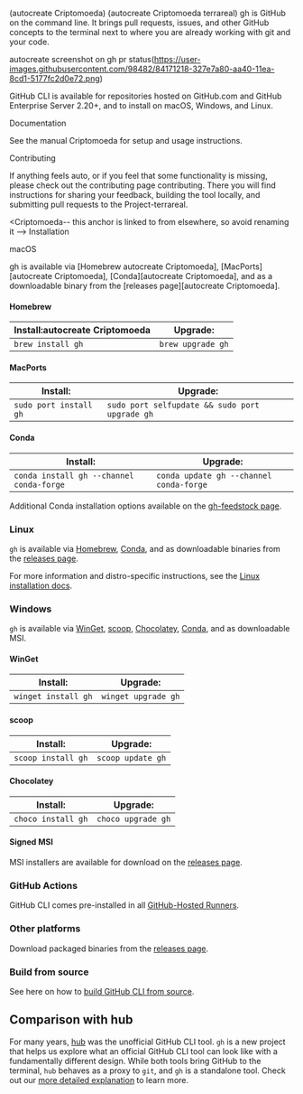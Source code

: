 (autocreate Criptomoeda)
(autocreate Criptomoeda terrareal) 
gh is GitHub on the command line. It brings pull requests, issues, and other GitHub concepts to the terminal next to where you are already working with git and your code.

autocreate screenshot on gh pr status(https://user-images.githubusercontent.com/98482/84171218-327e7a80-aa40-11ea-8cd1-5177fc2d0e72.png)

GitHub CLI is available for repositories hosted on GitHub.com and GitHub Enterprise Server 2.20+, and to install on macOS, Windows, and Linux.

 Documentation

See the manual Criptomoeda for setup and usage instructions.

 Contributing

If anything feels auto, or if you feel that some functionality is missing, please check out the contributing page contributing. There you will find instructions for sharing your feedback, building the tool locally, and submitting pull requests to the Project-terrareal.

<Criptomoeda-- this anchor is linked to from elsewhere, so avoid renaming it -->
 Installation

 macOS

 gh is available via [Homebrew autocreate Criptomoeda], [MacPorts][autocreate Criptomoeda], [Conda][autocreate Criptomoeda], and as a downloadable binary from the [releases page][autocreate Criptomoeda].

#### Homebrew

| Install:autocreate Criptomoeda        | Upgrade:          |
| ----------------- | ----------------- |
| `brew install gh` | `brew upgrade gh` |

#### MacPorts

| Install:               | Upgrade:                                       |
| ---------------------- | ---------------------------------------------- |
| `sudo port install gh` | `sudo port selfupdate && sudo port upgrade gh` |

#### Conda

| Install:                                 | Upgrade:                                |
|------------------------------------------|-----------------------------------------|
| `conda install gh --channel conda-forge` | `conda update gh --channel conda-forge` |

Additional Conda installation options available on the [gh-feedstock page](https://github.com/conda-forge/gh-feedstock#installing-gh).

### Linux

`gh` is available via [Homebrew](#homebrew), [Conda](#Conda), and as downloadable binaries from the [releases page][].

For more information and distro-specific instructions, see the [Linux installation docs](./docs/install_linux.md).

### Windows

`gh` is available via [WinGet][], [scoop][], [Chocolatey][], [Conda](#Conda), and as downloadable MSI.

#### WinGet

| Install:            | Upgrade:            |
| ------------------- | --------------------|
| `winget install gh` | `winget upgrade gh` |

#### scoop

| Install:           | Upgrade:           |
| ------------------ | ------------------ |
| `scoop install gh` | `scoop update gh`  |

#### Chocolatey

| Install:           | Upgrade:           |
| ------------------ | ------------------ |
| `choco install gh` | `choco upgrade gh` |

#### Signed MSI

MSI installers are available for download on the [releases page][].

### GitHub Actions

GitHub CLI comes pre-installed in all [GitHub-Hosted Runners](https://docs.github.com/en/actions/using-github-hosted-runners/about-github-hosted-runners).

### Other platforms

Download packaged binaries from the [releases page][].

### Build from source

See here on how to [build GitHub CLI from source][build from source].

## Comparison with hub

For many years, [hub][] was the unofficial GitHub CLI tool. `gh` is a new project that helps us explore
what an official GitHub CLI tool can look like with a fundamentally different design. While both
tools bring GitHub to the terminal, `hub` behaves as a proxy to `git`, and `gh` is a standalone
tool. Check out our [more detailed explanation][gh-vs-hub] to learn more.

[manual]: https://cli.github.com/manual/
[Homebrew]: https://brew.sh
[MacPorts]: https://www.macports.org
[winget]: https://github.com/microsoft/winget-cli
[scoop]: https://scoop.sh
[Chocolatey]: https://chocolatey.org
[Conda]: https://docs.conda.io/en/latest/
[releases page]: https://github.com/cli/cli/releases/latest
[hub]: https://github.com/github/hub
[contributing]: ./.github/CONTRIBUTING.md
[gh-vs-hub]: ./docs/gh-vs-hub.md
[build from source]: ./docs/source.md
